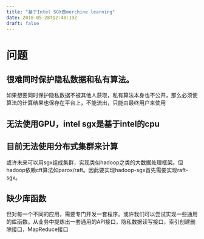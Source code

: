 ```yaml
---
title: "基于Intel SGX做merchine learning"
date: 2018-05-28T12:48:19Z
draft: false
---
```


# 问题


## 很难同时保护隐私数据和私有算法。


如果想要同时保护隐私数据不被其他人获取，私有算法本身也不公开，那么必须使算法的计算结果也保存在平台上，不能流出，只能由最终用户来使用

## 无法使用GPU，intel sgx是基于intel的cpu


## 目前无法使用分布式集群来计算


或许未来可以用sgx组成集群，实现类似hadoop之类的大数据处理框架。但hadoop依赖cft算法如parox/raft。因此要实现hadoop-sgx首先需要实现raft-sgx。

## 缺少库函数


但对每一个不同的应用，需要专门开发一套程序。或许我们可以尝试实现一些通用的库函数。从业务中提炼出一套通用的API接口，隐私数据读写接口，索引创建删除接口，MapReduce接口
